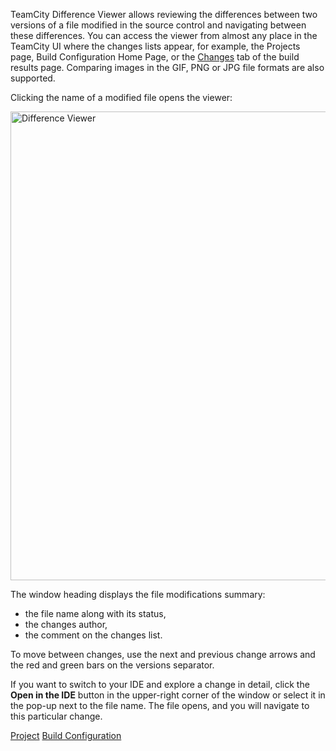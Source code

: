 [//]: # (title: Difference Viewer)
[//]: # (auxiliary-id: Difference Viewer)
TeamCity Difference Viewer allows reviewing the differences between two versions of a file modified in the source control and navigating between these differences. You can access the viewer from almost any place in the TeamCity UI where the changes lists appear, for example, the Projects page, Build Configuration Home Page, or the [Changes](working-with-build-results.md#Changes) tab of the build results page. Comparing images in the GIF, PNG or JPG file formats are also supported.

Clicking the name of a modified file opens the viewer:

<img src="diff-view.png" alt="Difference Viewer" width="750"/>

The window heading displays the file modifications summary:
* the file name along with its status,
* the changes author,
* the comment on the changes list.   

To move between changes, use the next and previous change arrows and the red and green bars on the versions separator.

If you want to switch to your IDE and explore a change in detail, click the __Open in the IDE__ button in the upper-right corner of the window or select it in the pop\-up next to the file name. The file opens, and you will navigate to this particular change.

<seealso>
        <category ref="concepts">
            <a href="project.md">Project</a>
            <a href="build-configuration.md">Build Configuration</a>
        </category>
</seealso>